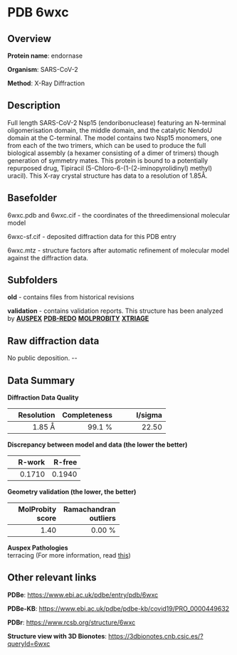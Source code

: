 # PDB 6wxc

## Overview

**Protein name**: endornase

**Organism**: SARS-CoV-2

**Method**: X-Ray Diffraction

## Description

Full length SARS-CoV-2 Nsp15 (endoribonuclease) featuring an N-terminal oligomerisation domain, the middle domain, and the catalytic NendoU domain at the C-terminal. The model contains two Nsp15 monomers, one from each of the two trimers, which can be used to produce the full biological assembly (a hexamer consisting of a dimer of trimers) though generation of symmetry mates. This protein is bound to a potentially repurposed drug, Tipiracil (5-Chloro-6-(1-(2-iminopyrolidinyl) methyl) uracil). This X-ray crystal structure has data to a resolution of 1.85Å.

## Basefolder

6wxc.pdb and 6wxc.cif - the coordinates of the threedimensional molecular model

6wxc-sf.cif - deposited diffraction data for this PDB entry

6wxc.mtz - structure factors after automatic refinement of molecular model against the diffraction data.

## Subfolders



**old** - contains files from historical revisions

**validation** - contains validation reports. This structure has been analyzed by [**AUSPEX**](https://github.com/thorn-lab/coronavirus_structural_task_force/tree/master/pdb/endornase/SARS-CoV-2/6wxc/validation/auspex) [**PDB-REDO**](https://github.com/thorn-lab/coronavirus_structural_task_force/tree/master/pdb/endornase/SARS-CoV-2/6wxc/validation/pdb-redo) [**MOLPROBITY**](https://github.com/thorn-lab/coronavirus_structural_task_force/tree/master/pdb/endornase/SARS-CoV-2/6wxc/validation/molprobity) [**XTRIAGE**](https://github.com/thorn-lab/coronavirus_structural_task_force/blob/master/pdb/endornase/SARS-CoV-2/6wxc/validation/Xtriage_output.log)  



## Raw diffraction data

No public deposition. --<br> 

## Data Summary
**Diffraction Data Quality**

|   | Resolution | Completeness| I/sigma |
|---|-------------:|----------------:|--------------:|
|   |1.85 Å|99.1  %|<img width=50/>22.50|

**Discrepancy between model and data (the lower the better)**

|   | **R-work**| **R-free**   
|---|-------------:|----------------:|           
||  0.1710|  0.1940|

**Geometry validation (the lower, the better)**

|   |**MolProbity<br>score**| **Ramachandran<br>outliers** 
|---|-------------:|----------------:|
||  1.40|  0.00 %|

**Auspex Pathologies**<br> terracing (For more information, read [this](https://github.com/thorn-lab/coronavirus_structural_task_force/blob/master/pdb/endornase/SARS-CoV-2/6wxc/validation/auspex/6wxc_auspex_comments.txt))

 



## Other relevant links 
**PDBe**:  https://www.ebi.ac.uk/pdbe/entry/pdb/6wxc

**PDBe-KB**: https://www.ebi.ac.uk/pdbe/pdbe-kb/covid19/PRO_0000449632 
 
**PDBr**: https://www.rcsb.org/structure/6wxc 

**Structure view with 3D Bionotes**: https://3dbionotes.cnb.csic.es/?queryId=6wxc

